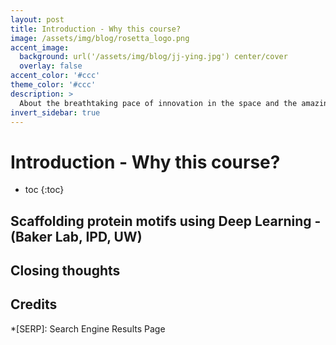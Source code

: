 ```yaml
---
layout: post
title: Introduction - Why this course?
image: /assets/img/blog/rosetta_logo.png
accent_image: 
  background: url('/assets/img/blog/jj-ying.jpg') center/cover
  overlay: false
accent_color: '#ccc'
theme_color: '#ccc'
description: >
  About the breathtaking pace of innovation in the space and the amazing community that drives it
invert_sidebar: true
---
```


# Introduction - Why this course?



* toc
{:toc}


## Scaffolding protein motifs using Deep Learning - (Baker Lab, IPD, UW)


## Closing thoughts


## Credits



*[SERP]: Search Engine Results Page
